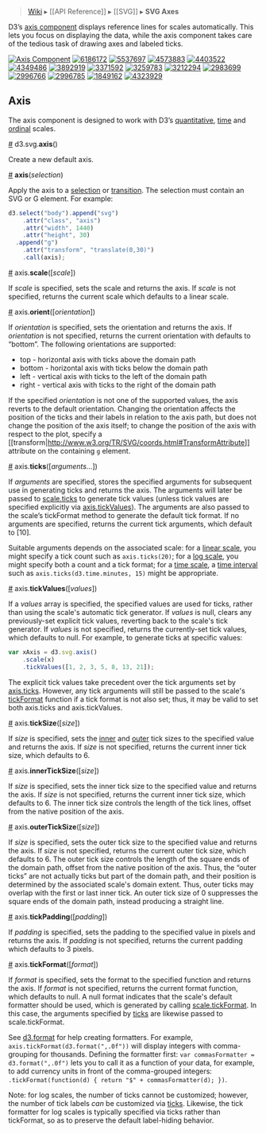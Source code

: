 > [Wiki](Home) ▸ [[API Reference]] ▸ [[SVG]] ▸ **SVG Axes**

D3’s [axis component](http://bl.ocks.org/1166403) displays reference lines for scales automatically. This lets you focus on displaying the data, while the axis component takes care of the tedious task of drawing axes and labeled ticks.

[![Axis Component](http://bl.ocks.org/mbostock/raw/1166403/thumbnail.png)](http://bl.ocks.org/mbostock/1166403)
[![6186172](http://bl.ocks.org/mbostock/raw/6186172/thumbnail.png)](http://bl.ocks.org/mbostock/6186172)
[![5537697](http://bl.ocks.org/mbostock/raw/5537697/thumbnail.png)](http://bl.ocks.org/mbostock/5537697)
[![4573883](http://bl.ocks.org/mbostock/raw/4573883/thumbnail.png)](http://bl.ocks.org/mbostock/4573883)
[![4403522](http://bl.ocks.org/mbostock/raw/4403522/thumbnail.png)](http://bl.ocks.org/mbostock/4403522)
[![4349486](http://bl.ocks.org/mbostock/raw/4349486/thumbnail.png)](http://bl.ocks.org/mbostock/4349486)
[![3892919](http://bl.ocks.org/mbostock/raw/3892919/thumbnail.png)](http://bl.ocks.org/mbostock/3892919)
[![3371592](http://bl.ocks.org/mbostock/raw/3371592/thumbnail.png)](http://bl.ocks.org/mbostock/3371592)
[![3259783](http://bl.ocks.org/mbostock/raw/3259783/thumbnail.png)](http://bl.ocks.org/mbostock/3259783)
[![3212294](http://bl.ocks.org/mbostock/raw/3212294/thumbnail.png)](http://bl.ocks.org/mbostock/3212294)
[![2983699](http://bl.ocks.org/mbostock/raw/2983699/thumbnail.png)](http://bl.ocks.org/mbostock/2983699)
[![2996766](http://bl.ocks.org/mbostock/raw/2996766/thumbnail.png)](http://bl.ocks.org/mbostock/2996766)
[![2996785](http://bl.ocks.org/mbostock/raw/2996785/thumbnail.png)](http://bl.ocks.org/mbostock/2996785)
[![1849162](http://bl.ocks.org/mbostock/raw/1849162/thumbnail.png)](http://bl.ocks.org/mbostock/1849162)
[![4323929](http://bl.ocks.org/mbostock/raw/4323929/thumbnail.png)](http://bl.ocks.org/mbostock/4323929)

## Axis

The axis component is designed to work with D3’s [quantitative](Quantitative-Scales), [time](Time-Scales) and [ordinal](Ordinal-Scales) scales.

<a name="axis" href="SVG-Axes#wiki-axis">#</a> d3.svg.<b>axis</b>()

Create a new default axis.

<a name="_axis" href="SVG-Axes#wiki-_axis">#</a> <b>axis</b>(<i>selection</i>)

Apply the axis to a [selection](Selections) or [transition](Transitions). The selection must contain an SVG or G element. For example:

```js
d3.select("body").append("svg")
    .attr("class", "axis")
    .attr("width", 1440)
    .attr("height", 30)
  .append("g")
    .attr("transform", "translate(0,30)")
    .call(axis);
```

<a name="scale" href="#wiki-scale">#</a> axis.<b>scale</b>([<i>scale</i>])

If *scale* is specified, sets the scale and returns the axis. If *scale* is not specified, returns the current scale which defaults to a linear scale.

<a name="orient" href="#wiki-orient">#</a> axis.<b>orient</b>([<i>orientation</i>])

If *orientation* is specified, sets the orientation and returns the axis. If *orientation* is not specified, returns the current orientation with defaults to “bottom”. The following orientations are supported:

* top - horizontal axis with ticks above the domain path
* bottom - horizontal axis with ticks below the domain path
* left - vertical axis with ticks to the left of the domain path
* right - vertical axis with ticks to the right of the domain path

If the specified *orientation* is not one of the supported values, the axis reverts to the default orientation. Changing the orientation affects the position of the ticks and their labels in relation to the axis path, but does not change the position of the axis itself; to change the position of the axis with respect to the plot, specify a [[transform|http://www.w3.org/TR/SVG/coords.html#TransformAttribute]] attribute on the containing `g` element.

<a name="ticks" href="#wiki-ticks">#</a> axis.<b>ticks</b>([<i>arguments…</i>])

If *arguments* are specified, stores the specified arguments for subsequent use in generating ticks and returns the axis. The arguments will later be passed to [scale.ticks](Quantitative-Scales#wiki-linear_ticks) to generate tick values (unless tick values are specified explicitly via [axis.tickValues](#wiki-tickValues)). The arguments are also passed to the scale’s tickFormat method to generate the default tick format. If no arguments are specified, returns the current tick arguments, which default to [10].

Suitable arguments depends on the associated scale: for a [linear scale](Quantitative-Scales), you might specify a tick count such as `axis.ticks(20)`; for a [log scale](Quantitative-Scales#wiki-log_tickFormat), you might specify both a count and a tick format; for a [time scale](Time-Scales#wiki-ticks), a [time interval](Time-Intervals) such as `axis.ticks(d3.time.minutes, 15)` might be appropriate.

<a name="tickValues" href="#wiki-tickValues">#</a> axis.<b>tickValues</b>([<i>values</i>])

If a *values* array is specified, the specified values are used for ticks, rather than using the scale's automatic tick generator. If *values* is null, clears any previously-set explicit tick values, reverting back to the scale's tick generator. If *values* is not specified, returns the currently-set tick values, which defaults to null. For example, to generate ticks at specific values:

```js
var xAxis = d3.svg.axis()
    .scale(x)
    .tickValues([1, 2, 3, 5, 8, 13, 21]);
```

The explicit tick values take precedent over the tick arguments set by [axis.ticks](#wiki-ticks). However, any  tick arguments will still be passed to the scale's [tickFormat](Quantitative-Scales#wiki-linear_tickFormat) function if a tick format is not also set; thus, it may be valid to set both axis.ticks and axis.tickValues.

<a name="tickSize" href="#wiki-tickSize">#</a> axis.<b>tickSize</b>([<i>size</i>])

If *size* is specified, sets the [inner](#wiki-innerTickSize) and [outer](#wiki-outerTickSize) tick sizes to the specified value and returns the axis. If *size* is not specified, returns the current inner tick size, which defaults to 6.

<a name="innerTickSize" href="#wiki-innerTickSize">#</a> axis.<b>innerTickSize</b>([<i>size</i>])

If *size* is specified, sets the inner tick size to the specified value and returns the axis. If *size* is not specified, returns the current inner tick size, which defaults to 6. The inner tick size controls the length of the tick lines, offset from the native position of the axis.

<a name="outerTickSize" href="#wiki-outerTickSize">#</a> axis.<b>outerTickSize</b>([<i>size</i>])

If *size* is specified, sets the outer tick size to the specified value and returns the axis. If *size* is not specified, returns the current outer tick size, which defaults to 6. The outer tick size controls the length of the square ends of the domain path, offset from the native position of the axis. Thus, the “outer ticks” are not actually ticks but part of the domain path, and their position is determined by the associated scale's domain extent. Thus, outer ticks may overlap with the first or last inner tick. An outer tick size of 0 suppresses the square ends of the domain path, instead producing a straight line.

<a name="tickPadding" href="#wiki-tickPadding">#</a> axis.<b>tickPadding</b>([<i>padding</i>])

If *padding* is specified, sets the padding to the specified value in pixels and returns the axis. If *padding* is not specified, returns the current padding which defaults to 3 pixels.

<a name="tickFormat" href="#wiki-tickFormat">#</a> axis.<b>tickFormat</b>([<i>format</i>])

If *format* is specified, sets the format to the specified function and returns the axis. If *format* is not specified, returns the current format function, which defaults to null. A null format indicates that the scale's default formatter should be used, which is generated by calling [scale.tickFormat](Quantitative-Scales#wiki-linear_tickFormat). In this case, the arguments specified by [ticks](#wiki-ticks) are likewise passed to scale.tickFormat.

See [d3.format](Formatting#wiki-d3_format) for help creating formatters. For example, `axis.tickFormat(d3.format(",.0f"))` will display integers with comma-grouping for thousands. Defining the formatter first: `var commasFormatter = d3.format(",.0f")` lets you to call it as a function of your data, for example, to add currency units in front of the comma-grouped integers: `.tickFormat(function(d) { return "$" + commasFormatter(d); })`.

Note: for log scales, the number of ticks cannot be customized; however, the number of tick labels *can* be customized via [ticks](#wiki-ticks). Likewise, the tick formatter for log scales is typically specified via ticks rather than tickFormat, so as to preserve the default label-hiding behavior.